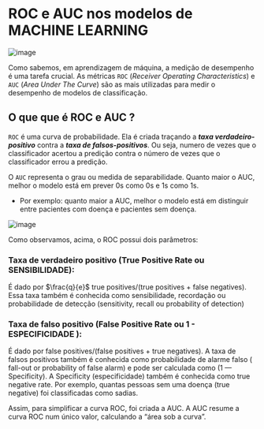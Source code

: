 # ROC e AUC nos modelos de MACHINE LEARNING

![image](https://user-images.githubusercontent.com/69597971/151716461-4363d1e5-d142-4c4e-b11a-945532e11702.png)


Como sabemos, em aprendizagem de máquina, a medição de desempenho é uma tarefa crucial. As métricas ``ROC`` (_Receiver Operating Characteristics_) e ``AUC`` (_Area Under The Curve_) são as mais utilizadas para medir o desempenho de modelos de classificação.



## O que que é ROC e AUC ?

``ROC`` é uma curva de probabilidade. Ela é criada traçando a **_taxa verdadeiro-positivo_** contra a **_taxa de falsos-positivos_**. Ou seja, numero de vezes que o classificador acertou a predição contra o número de vezes que o classificador errou a predição.

O ``AUC`` representa o grau ou medida de separabilidade. Quanto maior o AUC, melhor o modelo está em prever 0s como 0s e 1s como 1s. 

* Por exemplo: quanto maior a AUC, melhor o modelo está em distinguir entre pacientes com doença e pacientes sem doença.


![image](https://user-images.githubusercontent.com/69597971/151716506-ee05ef44-3bbc-4956-bd21-29ec1c2fe2af.png)

Como observamos, acima, o ROC possui dois parâmetros:

### **Taxa de verdadeiro positivo** (True Positive Rate ou SENSIBILIDADE):

É dado por $\frac{q}{e}$ true positives/(true positives + false negatives). Essa taxa também é conhecida como sensibilidade, recordação ou probabilidade de detecção (sensitivity, recall ou probability of detection)



### **Taxa de falso positivo** (False Positive Rate ou 1 - ESPECIFICIDADE ):

É dado por false positives/(false positives + true negatives). A taxa de falsos positivos também é conhecida como probabilidade de alarme falso ( fall-out or probability of false alarm) e pode ser calculada como (1 — Specificity). A Specificity (especificidade) também é conhecida como true negative rate. Por exemplo, quantas pessoas sem uma doença (true negative) foi classificadas como sadias.

Assim, para simplificar a curva ROC, foi criada a AUC. A AUC resume a curva ROC num único valor, calculando a “área sob a curva”.


















